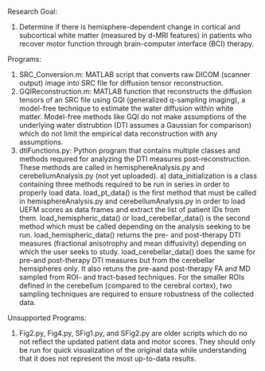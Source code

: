 Research Goal:
1) Determine if there is hemisphere-dependent change in cortical and subcortical white matter (measured by d-MRI features) in patients who recover motor function through brain-computer interface (BCI) therapy.

Programs: 
1) SRC_Conversion.m: MATLAB script that converts raw DICOM (scanner output) image into SRC file for diffusion tensor reconstruction. 
2) GQIReconstruction.m: MATLAB function that reconstructs the diffusion tensors of an SRC file using GQI (generalized q-sampling imaging), a model-free technique to estimate the water diffusion within white matter. Model-free methods like GQI do not make assumptions of the underlying water distrubtion (DTI assumes a Gaussian for comparison) which do not limit the empirical data reconstruction with any assumptions. 
3) dtiFunctions.py: Python program that contains multiple classes and methods required for analyzing the DTI measures post-reconstruction. These methods are called in hemisphereAnalysis.py and cerebellumAnalysis.py (not yet uploaded). 
    a) data_initialization is a class containing three methods required to be run in series in order to properly load data. load_pt_data() is the first method that must be called in hemisphereAnalysis.py and cerebellumAnalysis.py in order to load UEFM scores as data frames and extract the list of patient IDs from them. load_hemispheric_data() or load_cerebellar_data() is the second method which must be called depending on the analysis seeking to be run. load_hemispheric_data() returns the pre- and post-therapy DTI measures (fractional anisotrophy and mean diffusivity) depending on which the user seeks to study. load_cerebellar_data() does the same for pre-and post-therapy DTI measures but from the cerebellar hemsipheres only. It also retuns the pre-aand post-therapy FA and MD sampled from ROI- and tract-based techniques. For the smaller ROIs defined in the cerebellum (compared to the cerebral cortex), two sampling techniques are required to ensure robustness of the collected data. 
    
Unsupported Programs: 
1) Fig2.py, Fig4.py, SFig1.py, and SFig2.py are older scripts which do no not reflect the updated patient data and motor scores. They should only be run for quick visualization of the original data while understanding that it does not represent the most up-to-data results. 
